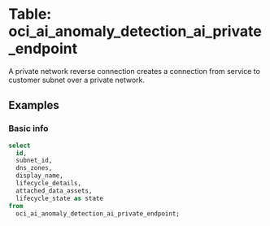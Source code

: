 # Table: oci_ai_anomaly_detection_ai_private_endpoint

A private network reverse connection creates a connection from service to customer subnet over a private network.

## Examples

### Basic info

```sql
select
  id,
  subnet_id,
  dns_zones,
  display_name,
  lifecycle_details,
  attached_data_assets,
  lifecycle_state as state 
from
  oci_ai_anomaly_detection_ai_private_endpoint;
```